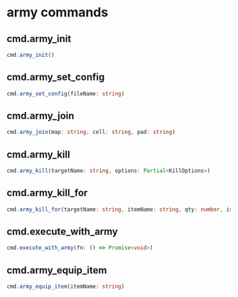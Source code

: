 # army commands

## cmd.army_init

```ts
cmd.army_init()
```

## cmd.army_set_config

```ts
cmd.army_set_config(fileName: string)
```

## cmd.army_join

```ts
cmd.army_join(map: string, cell: string, pad: string)
```

## cmd.army_kill

```ts
cmd.army_kill(targetName: string, options: Partial<KillOptions>)
```

## cmd.army_kill_for

```ts
cmd.army_kill_for(targetName: string, itemName: string, qty: number, isTemp: boolean, options: Partial<KillOptions>)
```

## cmd.execute_with_army

```ts
cmd.execute_with_army(fn: () => Promise<void>)
```

## cmd.army_equip_item

```ts
cmd.army_equip_item(itemName: string)
```

